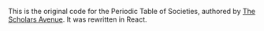 This is the original code for the Periodic Table of Societies, authored by [The Scholars Avenue](https://github.com/thescholarsavenue/societytable). It was rewritten in React.
